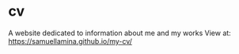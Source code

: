 # cv
A website dedicated to information about me and my works
 View at: https://samuellamina.github.io/my-cv/
